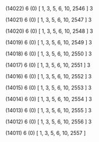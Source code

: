 (14022) 6 (0) [ 1, 3, 5, 6, 10, 2546 ] 3 


(14021) 6 (0) [ 1, 3, 5, 6, 10, 2547 ] 3 


(14020) 6 (0) [ 1, 3, 5, 6, 10, 2548 ] 3 


(14019) 6 (0) [ 1, 3, 5, 6, 10, 2549 ] 3 


(14018) 6 (0) [ 1, 3, 5, 6, 10, 2550 ] 3 


(14017) 6 (0) [ 1, 3, 5, 6, 10, 2551 ] 3 


(14016) 6 (0) [ 1, 3, 5, 6, 10, 2552 ] 3 


(14015) 6 (0) [ 1, 3, 5, 6, 10, 2553 ] 3 


(14014) 6 (0) [ 1, 3, 5, 6, 10, 2554 ] 3 


(14013) 6 (0) [ 1, 3, 5, 6, 10, 2555 ] 3 


(14012) 6 (0) [ 1, 3, 5, 6, 10, 2556 ] 3 


(14011) 6 (0) [ 1, 3, 5, 6, 10, 2557 ]  

